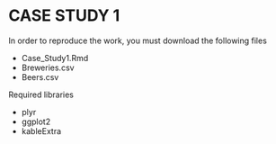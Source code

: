 # CASE STUDY 1

In order to reproduce the work, you must download the following files
* Case_Study1.Rmd
* Breweries.csv
* Beers.csv

Required libraries
* plyr
* ggplot2
* kableExtra